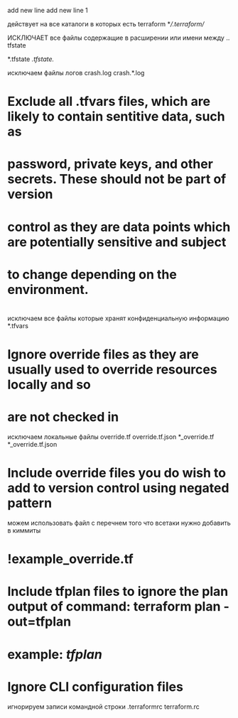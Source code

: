 add new line
add new line 1



действует на все каталоги в которых есть terraform
**/.terraform/*

ИСКЛЮЧАЕТ все файлы содержащие в расширении или имени между .. tfstate
 
*.tfstate
*.tfstate.*

исключаем файлы логов
crash.log
crash.*.log

# Exclude all .tfvars files, which are likely to contain sentitive data, such as
# password, private keys, and other secrets. These should not be part of version
# control as they are data points which are potentially sensitive and subject
# to change depending on the environment.
#
исключаем все файлы которые хранят конфиденциальную информацию
*.tfvars

# Ignore override files as they are usually used to override resources locally and so
# are not checked in
исключаем локальные файлы
override.tf
override.tf.json
*_override.tf
*_override.tf.json

# Include override files you do wish to add to version control using negated pattern
можем использовать файл с перечнем того что всетаки нужно добавить в киммиты
# !example_override.tf

# Include tfplan files to ignore the plan output of command: terraform plan -out=tfplan
# example: *tfplan*

# Ignore CLI configuration files
игнорируем записи командной строки
.terraformrc
terraform.rc
